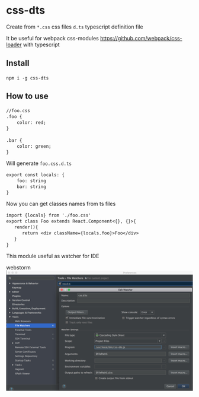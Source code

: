 # css-dts

Create from `*.css` css files `d.ts` typescript definition file

It be useful for webpack css-modules https://github.com/webpack/css-loader with typescript


## Install
`npm i -g css-dts`

## How to use
```
//foo.css
.foo {
    color: red;
}

.bar {
    color: green;
}
```
Will generate `foo.css.d.ts`
```
export const locals: {
    foo: string
    bar: string
}
```

Now you can get classes names from ts files
```
import {locals} from './foo.css'
export class Foo extends React.Component<{}, {}>{
   render(){
      return <div className={locals.foo}>Foo</div>
   }
}
```

This module useful as watcher for IDE

webstorm
![webstorm](https://raw.githubusercontent.com/cevek/css-dts/master/screenshot/webstorm.jpg)